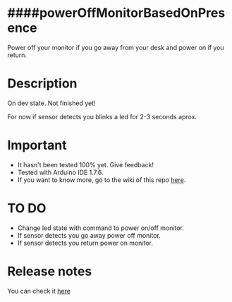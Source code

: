 ####powerOffMonitorBasedOnPresence
=============================================

Power off your monitor if you go away from your desk and power on if you return.

Description
=============================================

On dev state. Not finished yet!

For now if sensor detects you blinks a led for 2-3 seconds aprox.

Important
=============================================
* It hasn't been tested 100% yet. Give feedback!
* Tested with Arduino IDE 1.7.6.
* If you want to know more, go to the wiki of this repo [here](https://github.com/adgellida/arduinoProjects/wiki).

TO DO
=============================================
* Change led state with command to power on/off monitor.
* If sensor detects you go away power off monitor.
* If sensor detects you return power on monitor.

Release notes
=============================================
You can check it [here](https://github.com/adgellida/arduinoProjects/releases)
